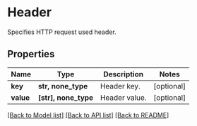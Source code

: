 # Header

Specifies HTTP request used header.

## Properties
Name | Type | Description | Notes
------------ | ------------- | ------------- | -------------
**key** | **str, none_type** | Header key. | [optional] 
**value** | **[str], none_type** | Header value. | [optional] 

[[Back to Model list]](../README.md#documentation-for-models) [[Back to API list]](../README.md#documentation-for-api-endpoints) [[Back to README]](../README.md)


